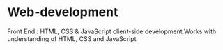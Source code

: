 # Web-development
Front End : HTML, CSS & JavaScript
client-side development
Works with understanding of HTML, CSS and JavaScript
